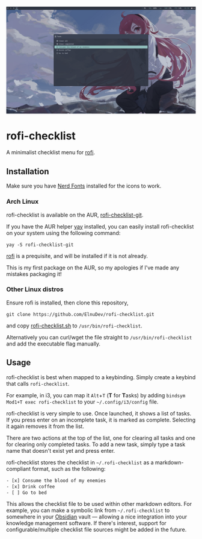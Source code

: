 ![screenshot](screenshot.png)

# rofi-checklist

A minimalist checklist menu for [rofi](/davatorium/rofi).

## Installation

Make sure you have [Nerd Fonts](https://www.nerdfonts.com/) installed for the icons to work.

### Arch Linux

rofi-checklist is available on the AUR, [rofi-checklist-git](https://aur.archlinux.org/packages/rofi-checklist-git). 

If you have the AUR helper [yay](/Jguer/yay) installed, you can easily install rofi-checklist on your system using the following command:

```SH
yay -S rofi-checklist-git
```

[rofi](/davatorium/rofi) is a prequisite, and will be installed if it is not already.

This is my first package on the AUR, so my apologies if I've made any mistakes packaging it!

### Other Linux distros

Ensure rofi is installed, then clone this repository,
```SH
git clone https://github.com/ElnuDev/rofi-checklist.git
```
and copy [rofi-checklist.sh](rofi-checklist.sh) to `/usr/bin/rofi-checklist`.

Alternatively you can curl/wget the file straight to `/usr/bin/rofi-checklist` and add the executable flag manually.

## Usage

rofi-checklist is best when mapped to a keybinding. Simply create a keybind that calls `rofi-checklist`.

For example, in i3, you can map it `Alt`+`T` (**T** for **T**asks) by adding `bindsym Mod1+T exec rofi-checklist` to your `~/.config/i3/config` file.

rofi-checklist is very simple to use. Once launched, it shows a list of tasks. If you press enter on an incomplete task, it is marked as complete. Selecting it again removes it from the list.

There are two actions at the top of the list, one for clearing all tasks and one for clearing only completed tasks. To add a new task, simply type a task name that doesn't exist yet and press enter.

rofi-checklist stores the checklist in `~/.rofi-checklist` as a markdown-compliant format, such as the following:

```MD
- [x] Consume the blood of my enemies
- [x] Drink coffee
- [ ] Go to bed
```

This allows the checklist file to be used within other markdown editors. For example, you can make a symbolic link from `~/.rofi-checklist` to somewhere in your [Obsidian](https://obsidian.md/) vault — allowing a nice integration into your knowledge management software. If there's interest, support for configurable/multiple checklist file sources might be added in the future.
